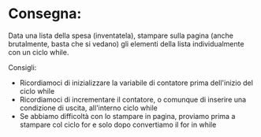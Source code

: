 # Consegna:
Data una lista della spesa (inventatela), stampare sulla pagina (anche brutalmente, basta che si vedano) gli elementi della lista individualmente con un ciclo while.

Consigli:

- Ricordiamoci di inizializzare la variabile di contatore prima dell'inizio del ciclo while
- Ricordiamoci di incrementare il contatore, o comunque di inserire una condizione di uscita, all'interno ciclo while
- Se abbiamo difficoltà con lo stampare in pagina, proviamo prima a stampare col ciclo for e solo dopo convertiamo il for in while